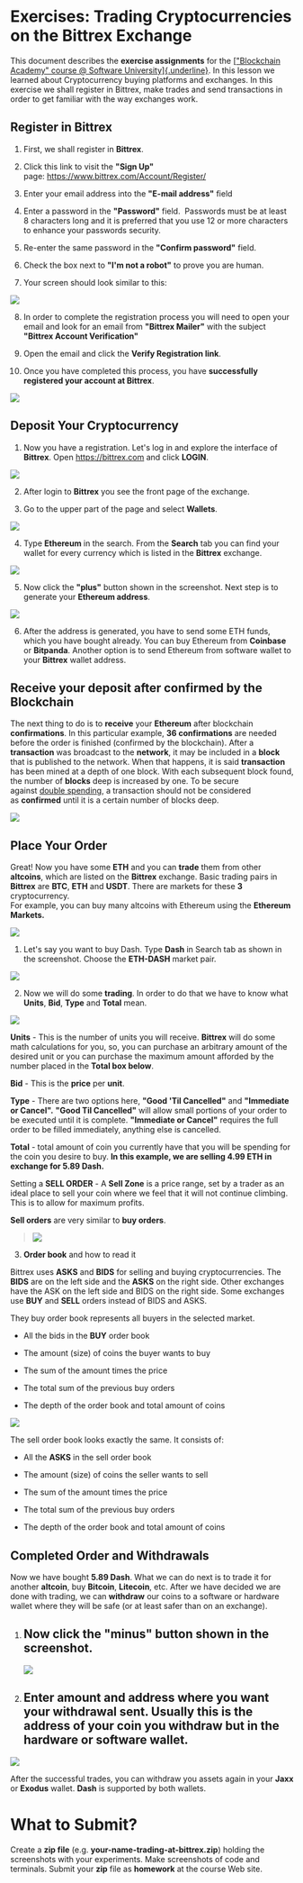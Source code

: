 # Exercises: Trading Cryptocurrencies on the Bittrex Exchange

This document describes the **exercise assignments** for the
[[\"Blockchain Academy\" course @ Software
University]{.underline}](https://softuni.bg/opencourses/blockchain-dev-course).
In this lesson we learned about Cryptocurrency buying platforms and
exchanges. In this exercise we shall register in Bittrex, make trades
and send transactions in order to get familiar with the way exchanges
work.

Register in Bittrex
-------------------

1.  First, we shall register in **Bittrex**.

2.  Click this link to visit the **\"Sign Up\"**
    page: <https://www.bittrex.com/Account/Register/>

3.  Enter your email address into the **\"E-mail address\"** field

4.  Enter a password in the **\"Password\"** field.  Passwords must be
    at least 8 characters long and it is preferred that you use 12 or
    more characters to enhance your passwords security.

5.  Re-enter the same password in the **\"Confirm password\"** field.

6.  Check the box next to **\"I\'m not a robot\"** to prove you are
    human.  

7.  Your screen should look similar to this:

![](/assets/exercises-trading-on-bittrex-01.png)

8.  In order to complete the registration process you will need to open
    your email and look for an email from **\"Bittrex Mailer\"** with
    the subject **\"Bittrex Account Verification\"**

9.  Open the email and click the **Verify Registration link**.  

10. Once you have completed this process, you have **successfully
    registered your account at Bittrex**.

![](/assets/exercises-trading-on-bittrex-07.png)

Deposit Your Cryptocurrency
---------------------------

1.  Now you have a registration. Let's log in and explore the interface
    of **Bittrex**. Open <https://bittrex.com> and click **LOGIN**.

![](/assets/exercises-trading-on-bittrex-08.png)

2.  After login to **Bittrex** you see the front page of the exchange.

3.  Go to the upper part of the page and select **Wallets**.

![](/assets/exercises-trading-on-bittrex-09.png)

4.  Type **Ethereum** in the search. From the **Search** tab you can
    find your wallet for every currency which is listed in the
    **Bittrex** exchange.

![](/assets/exercises-trading-on-bittrex-010.png)

5.  Now click the **"plus"** button shown in the screenshot. Next step
    is to generate your **Ethereum address**.

![](/assets/exercises-trading-on-bittrex-011.png)

6.  After the address is generated, you have to send some ETH funds,
    which you have bought already. You can buy Ethereum from
    **Coinbase** or **Bitpanda**. Another option is to send Ethereum
    from software wallet to your **Bittrex** wallet address.

Receive your deposit after confirmed by the Blockchain
------------------------------------------------------

The next thing to do is to **receive** your **Ethereum** after
blockchain **confirmations**. In this particular example, **36
confirmations** are needed before the order is finished (confirmed by
the blockchain). After a **transaction** was broadcast to the
**network**, it may be included in a **block** that is published to the
network. When that happens, it is said **transaction** has been mined at
a depth of one block. With each subsequent block found, the number of
**blocks** deep is increased by one. To be secure against [double
spending](https://en.bitcoin.it/wiki/Double_spending), a transaction
should not be considered as **confirmed** until it is a certain number
of blocks deep.

![](/assets/exercises-trading-on-bittrex-012.png)

Place Your Order
----------------

Great! Now you have some **ETH** and you can **trade** them from other
**altcoins**, which are listed on the **Bittrex** exchange. Basic
trading pairs in **Bittrex** are **BTC**, **ETH** and **USDT**. There
are markets for these **3** cryptocurrency.\
For example, you can buy many altcoins with Ethereum using the
**Ethereum Markets.**

![](/assets/exercises-trading-on-bittrex-013.png)

1.  Let's say you want to buy Dash. Type **Dash** in Search tab as shown
    in the screenshot. Choose the **ETH-DASH** market pair.

![](/assets/exercises-trading-on-bittrex-014.png)

2.  Now we will do some **trading**. In order to do that we have to know
    what **Units**, **Bid**, **Type** and **Total** mean.

![](/assets/exercises-trading-on-bittrex-02.png)

**Units** - This is the number of units you will receive. **Bittrex**
will do some math calculations for you, so, you can purchase an
arbitrary amount of the desired unit or you can purchase the maximum
amount afforded by the number placed in the **Total box below**.

**Bid** - This is the **price** per **unit**.

**Type** - There are two options here, **\"Good \'Til Cancelled\"** and
**\"Immediate or Cancel\".** **\"Good Til Cancelled\"** will allow small
portions of your order to be executed until it is complete.
**\"Immediate or Cancel\"** requires the full order to be filled
immediately, anything else is cancelled.

**Total** - total amount of coin you currently have that you will be
spending for the coin you desire to buy. **In this example, we are
selling 4.99 ETH in exchange for 5.89 Dash.**

Setting a **SELL ORDER** - A **Sell Zone** is a price range, set by a
trader as an ideal place to sell your coin where we feel that it will
not continue climbing. This is to allow for maximum profits.

**Sell orders** are very similar to **buy orders**.

> ![](/assets/exercises-trading-on-bittrex-03.png)

3.  **Order book** and how to read it

Bittrex uses **ASKS** and **BIDS** for selling and buying
cryptocurrencies. The **BIDS** are on the left side and the **ASKS** on
the right side. Other exchanges have the ASK on the left side and BIDS
on the right side. Some exchanges use **BUY** and **SELL** orders
instead of BIDS and ASKS.

They buy order book represents all buyers in the selected market.

-   All the bids in the **BUY** order book

-   The amount (size) of coins the buyer wants to buy

-   The sum of the amount times the price

-   The total sum of the previous buy orders

-   The depth of the order book and total amount of coins

![](/assets/exercises-trading-on-bittrex-04.png)

The sell order book looks exactly the same. It consists of:

-   All the **ASKS** in the sell order book

-   The amount (size) of coins the seller wants to sell

-   The sum of the amount times the price

-   The total sum of the previous buy orders

-   The depth of the order book and total amount of coins

Completed Order and Withdrawals
-------------------------------

Now we have bought **5.89 Dash**. What we can do next is to trade it for
another **altcoin**, buy **Bitcoin**, **Litecoin**, etc. After we have
decided we are done with trading, we can **withdraw** our coins to a
software or hardware wallet where they will be safe (or at least safer
than on an exchange).

1.  Now click the "minus" button shown in the screenshot. 
    ------------------------------------------------------

    ![](/assets/exercises-trading-on-bittrex-05.png)

2.  Enter amount and address where you want your withdrawal sent. Usually this is the address of your coin you withdraw but in the hardware or software wallet. 
    ------------------------------------------------------------------------------------------------------------------------------------------------------------

![](/assets/exercises-trading-on-bittrex-06.png)

After the successful trades, you can withdraw you assets again in your
**Jaxx** or **Exodus** wallet. **Dash** is supported by both wallets.

What to Submit?
===============

Create a **zip file** (e.g. **your-name-trading-at-bittrex.zip**)
holding the screenshots with your experiments. Make screenshots of code
and terminals. Submit your **zip** file as **homework** at the course
Web site.
